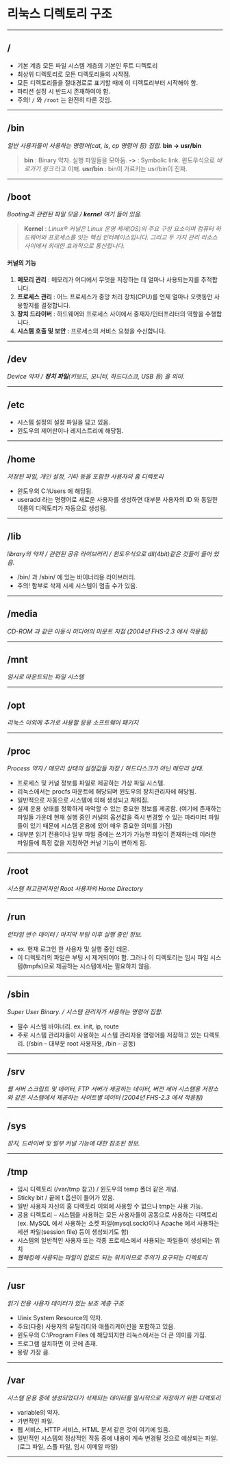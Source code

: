 # 리눅스 디렉토리 구조

---
## /
- 기본 계층 모든 파일 시스템 계층의 기본인 루트 디렉토리
- 최상위 디렉토리로 모든 디렉토리들의 시작점.
- 모든 디렉토리들을 절대경로로 표기할 때에 이 디렉토리부터 시작해야 함.
- 파티션 설정 시 반드시 존재하여야 함.
- 주의! `/` 와 `/root` 는 완전히 다른 것임.

---
## /bin
_일반 사용자들이 사용하는 명령어(cat, ls, cp 명령어 등) 집합._
**bin -> usr/bin**
> **bin** : Binary 약자. 실행 파일들을 모아둠.
> **->** : Symbolic link. 윈도우식으로 _바로가기 링크_ 라고 이해.
> **usr/bin** : bin이 가르키는 usr/bin이 진짜.

---
## /boot
_Booting과 관련된 파일 모음 / **kernel** 여기 들어 있음._
> **Kernel** : _Linux® 커널은 Linux 운영 체제(OS)의 주요 구성 요소이며 컴퓨터 하드웨어와 프로세스를 잇는 핵심 인터페이스입니다. 그리고 두 가지 관리 리소스 사이에서 최대한 효과적으로 통신합니다._
#### 커널의 기능
1. **메모리 관리** : 메모리가 어디에서 무엇을 저장하는 데 얼마나 사용되는지를 추적합니다.
2. **프로세스 관리** : 어느 프로세스가 중앙 처리 장치(CPU)를 언제 얼마나 오랫동안 사용할지를 결정합니다.
3. **장치 드라이버** : 하드웨어와 프로세스 사이에서 중재자/인터프리터의 역할을 수행합니다.
4. **시스템 호출 및 보안** : 프로세스의 서비스 요청을 수신합니다.

---
## /dev
_Device 약자 / **장치 파일**(키보드, 모니터, 하드디스크, USB 등) 을 의미._ 

---
## /etc
- 시스템 설정의 설정 파일을 담고 있음.
- 윈도우의 제어판이나 레지스트리에 해당됨.

---
## /home
_저장된 파일, 개인 설정, 기타 등을 포함한 사용자의 홈 디렉토리_
- 윈도우의 C:\Users 에 해당됨.
- useradd 라는 명령어로 새로운 사용자를 생성하면 대부분 사용자의 ID 와 동일한 이름의 디렉토리가 자동으로 생성됨.

---
## /lib
_library의 약자 / 관련된 공유 라이브러리 / 윈도우식으로 dll(4bit)같은 것들이 들어 있음._
- /bin/ 과 /sbin/ 에 있는 바이너리용 라이브러리.
- 주의! 함부로 삭제 시세 시스템이 멈출 수가 있음.

---
## /media
_CD-ROM 과 같은 이동식 미디어의 마운트 지점
(2004년 FHS-2.3 에서 적용됨)_

---
## /mnt
_임시로 마운트되는 파일 시스템_

---
## /opt
_리눅스 이외에 추가로 사용할 응용 소프트웨어 패키지_

---
## /proc
_Process 약자 / 메모리 상태의 설정값들 저장 / 하드디스크가 아닌 메모리 상태._
- 프로세스 및 커널 정보를 파일로 제공하는 가상 파일 시스템.
- 리눅스에서는 procfs 마운트에 해당되며 윈도우의 장치관리자에 해당됨.
- 일반적으로 자동으로 시스템에 의해 생성되고 채워짐.
- 실제 운용 상태를 정확하게 파악할 수 있는 중요한 정보를 제공함.
(여기에 존재하는 파일들 가운데 현재 실행 중인 커널의 옵션값을 즉시 변경할 수 있는 파라미터 파일들이 있기 때문에 시스템 운용에 있어 매우 중요한 의미를 가짐)
- 대부분 읽기 전용이나 일부 파일 중에는 쓰기가 가능한 파일이 존재하는데 이러한 파일들에 특정 값을 지정하면 커널 기능이 변하게 됨.

---
## /root
_시스템 최고관리자인 Root 사용자의 Home Directory_

---
## /run
_런타임 변수 데이터 / 마지막 부팅 이후 실행 중인 정보._
- ex. 현재 로그인 한 사용자 및 실행 중인 데몬.
- 이 디렉토리의 파일은 부팅 시 제거되어야 함.
그러나 이 디렉토리는 임시 파일 시스템(tmpfs)으로 제공하는 시스템에서는 필요하지 않음.

---
## /sbin
_Super User Binary. / 시스템 관리자가 사용하는 명령어 집합._
- 필수 시스템 바이너리.
ex. init, ip, route
- 주로 시스템 관리자들이 사용하는 시스템 관리자용 명령어를 저장하고 있는 디렉토리.
(/sbin – 대부분 root 사용자용, /bin - 공동)

---
## /srv
_웹 서버 스크립트 및 데이터, FTP 서버가 제공하는 데이터, 버전 제어 시스템용 저장소와 같은 시스템에서 제공하는 사이트별 데이터_
_(2004년 FHS-2.3 에서 적용됨)_

---
## /sys
_장치, 드라이버 및 일부 커널 기능에 대한 참조된 정보._

---
## /tmp
- 임시 디렉토리 (/var/tmp 참고) / 윈도우의 temp 폴더 같은 개념.
- Sticky bit / 끝에 t 옵션이 들어가 있음.
- 일반 사용자 자신의 홈 디렉토리 이외에 사용할 수 없으나 tmp는 사용 가능.
- 공용 디렉토리 – 시스템을 사용하는 모든 사용자들이 공동으로 사용하는 디렉토리
(ex. MySQL 에서 사용하는 소켓 파일(mysql.sock)이나 Apache 에서 사용하는 세션 파일(session file) 등이 생성되기도 함)
- 시스템의 일반적인 사용자 또는 각종 프로세스에서 사용되는 파일들이 생성되는 위치
- _웹해킹에 사용되는 파일이 업로드 되는 위치이므로 주의가 요구되는 디렉토리_

---
## /usr
_읽기 전용 사용자 데이터가 있는 보조 계층 구조_
- Uinix System Resource의 약자. 
- 주요(다중) 사용자의 유틸리티와 애플리케이션을 포함하고 있음.
- 윈도우의 C:\Program Files 에 해당되지만 리눅스에서는 더 큰 의미를 가짐.
- 프로그램 설치하면 이 곳에 존재. 
- 용량 가장 큼.

---
## /var
_시스템 운용 중에 생성되었다가 삭제되는 데이터를 일시적으로 저장하기 위한 디렉토리_
- variable의 약자.
- 가변적인 파일.
- 웹 서비스, HTTP 서비스, HTML 문서 같은 것이 여기에 있음.
- 일반적인 시스템의 정상적인 작동 중에 내용이 계속 변경될 것으로 예상되는 파일.
(로그 파일, 스풀 파일, 임시 이메일 파일)

---


